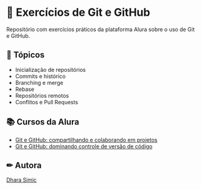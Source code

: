# 📌 Exercícios de Git e GitHub

Repositório com exercícios práticos da plataforma Alura sobre o uso de Git e GitHub.

## 📝 Tópicos

- Inicialização de repositórios
- Commits e histórico
- Branching e merge
- Rebase
- Repositórios remotos
- Conflitos e Pull Requests

## 📚 Cursos da Alura

- [Git e GitHub: compartilhando e colaborando em projetos](cursos.alura.com.br/course/git-github-compartilhando-colaborando-projetos/)
- [Git e GitHub: dominando controle de versão de código](https://cursos.alura.com.br/course/git-github-dominando-controle-versao-codigo)

## ✏ Autora
[Dhara Simic](github.com/dharasimic)

